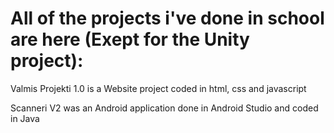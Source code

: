 # All of the projects i've done in school are here (Exept for the Unity project): 

Valmis Projekti 1.0 is a Website project coded in html, css and javascript

Scanneri V2 was an Android application done in Android Studio and coded in Java

